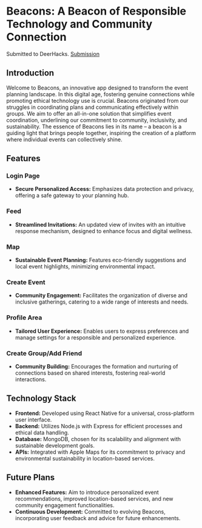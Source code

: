 # Beacons: A Beacon of Responsible Technology and Community Connection

Submitted to DeerHacks. [Submission](https://devpost.com/software/beakons)

## Introduction
Welcome to Beacons, an innovative app designed to transform the event planning landscape. In this digital age, fostering genuine connections while promoting ethical technology use is crucial. Beacons originated from our struggles in coordinating plans and communicating effectively within groups. We aim to offer an all-in-one solution that simplifies event coordination, underlining our commitment to community, inclusivity, and sustainability. The essence of Beacons lies in its name – a beacon is a guiding light that brings people together, inspiring the creation of a platform where individual events can collectively shine.

## Features

### Login Page
- **Secure Personalized Access:** Emphasizes data protection and privacy, offering a safe gateway to your planning hub.

### Feed
- **Streamlined Invitations:** An updated view of invites with an intuitive response mechanism, designed to enhance focus and digital wellness.

### Map
- **Sustainable Event Planning:** Features eco-friendly suggestions and local event highlights, minimizing environmental impact.

### Create Event
- **Community Engagement:** Facilitates the organization of diverse and inclusive gatherings, catering to a wide range of interests and needs.

### Profile Area
- **Tailored User Experience:** Enables users to express preferences and manage settings for a responsible and personalized experience.

### Create Group/Add Friend
- **Community Building:** Encourages the formation and nurturing of connections based on shared interests, fostering real-world interactions.

## Technology Stack

- **Frontend:** Developed using React Native for a universal, cross-platform user interface.
- **Backend:** Utilizes Node.js with Express for efficient processes and ethical data handling.
- **Database:** MongoDB, chosen for its scalability and alignment with sustainable development goals.
- **APIs:** Integrated with Apple Maps for its commitment to privacy and environmental sustainability in location-based services.

## Future Plans

- **Enhanced Features:** Aim to introduce personalized event recommendations, improved location-based services, and new community engagement functionalities.
- **Continuous Development:** Committed to evolving Beacons, incorporating user feedback and advice for future enhancements.

